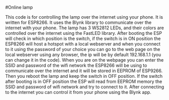 #Online lamp


This code is for controlling the lamp over the internet using your phone. It is written for ESP8266. It uses the Blynk library to communicate over the internet with your phone. The lamp has 3 WS2812 LEDs, and their colors are controlled over the internet using the FastLED library. 
After booting the ESP will check in which position is the switch, if the switch is in ON position the ESP8266 will host a hotspot with a local webserver and when you connect to it using the password of your choice you can go to the web page on the local webserver using any browser, the ip will be by default 192.168.1.1 (you can change it in the code). When you are on the webpage you can enter the SSID and password of the wifi network the ESP8266 will be using to communicate over the internet and it will be stored in EEPROM of ESP9266. Then you reboot the lamp and keep the switch in OFF position. If the switch after booting is in OFF position the ESP will read from EEPROM memory the SSID and password of wifi network and try to connect to it. After connecting to the internet you can control it from your phone using the Blynk app. 
